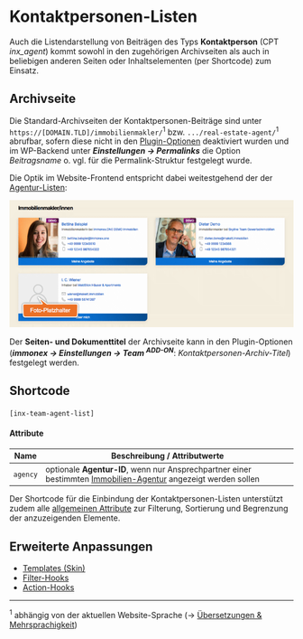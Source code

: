 # Kontaktpersonen-Listen

Auch die Listendarstellung von Beiträgen des Typs **Kontaktperson** (CPT *inx_agent*) kommt sowohl in den zugehörigen Archivseiten als auch in beliebigen anderen Seiten oder Inhaltselementen (per Shortcode) zum Einsatz.

## Archivseite

Die Standard-Archivseiten der Kontaktpersonen-Beiträge sind unter `https://[DOMAIN.TLD]/immobilienmakler/`<sup>1</sup> bzw. `.../real-estate-agent/`<sup>1</sup> abrufbar, sofern diese nicht in den [Plugin-Optionen](../schnellstart/einrichtung?id=kontaktpersonen-archiveinzelansicht) deaktiviert wurden und im WP-Backend unter ***Einstellungen → Permalinks*** die Option *Beitragsname* o. vgl. für die Permalink-Struktur festgelegt wurde.

Die Optik im Website-Frontend entspricht dabei weitestgehend der der [Agentur-Listen](index):

![Kontaktpersonen-Archivseite im Frontend](../assets/scst-fe-agent-archive.png)

Der **Seiten- und Dokumenttitel** der Archivseite kann in den Plugin-Optionen (***immonex → Einstellungen → Team <sup>ADD-ON</sup>***: *Kontaktpersonen-Archiv-Titel*) festgelegt werden.

## Shortcode

`[inx-team-agent-list]`

#### Attribute

| Name | Beschreibung / Attributwerte |
| ---- | ---------------------------- |
| `agency` | optionale **Agentur-ID**, wenn nur Ansprechpartner einer bestimmten [Immobilien-Agentur](../beitragsarten?id=agentur-→-kontaktperson) angezeigt werden sollen |

Der Shortcode für die Einbindung der Kontaktpersonen-Listen unterstützt zudem alle [allgemeinen Attribute](../schnellstart/listen-attribute#Shortcodes) zur Filterung, Sortierung und Begrenzung der anzuzeigenden Elemente.

## Erweiterte Anpassungen

- [Templates (Skin)](/anpassung-erweiterung/standard-skin?id=archiv-amp-listenansicht)
- [Filter-Hooks](/anpassung-erweiterung/filters-actions?id=kontaktpersonen)
- [Action-Hooks](/anpassung-erweiterung/filters-actions?id=actions)

---

<sup>1</sup> abhängig von der aktuellen Website-Sprache (→ [Übersetzungen & Mehrsprachigkeit](../anpassung-erweiterung/uebersetzung-mehrsprachigkeit))